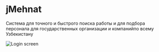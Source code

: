 # jMehnat
Система для точного и быстрого поиска работы и для подбора персонала для  государственных организации и компанийпо всему Узбекистану

![Login screen](https://github.com/nurmuhammad/jMehnat/blob/images/login-screen.png)
